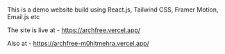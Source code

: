 #


This is a demo website build using React.js, Tailwind CSS, Framer Motion, Email.js etc 


The site is live at - https://archfree.vercel.app/

Also at  - https://archfree-m0hitmehra.vercel.app/

 
